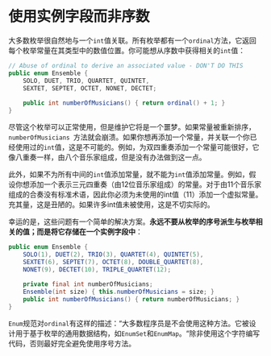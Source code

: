 # 使用实例字段而非序数

大多数枚举很自然地与一个`int`值关联。所有枚举都有一个`ordinal`方法，它返回每个枚举常量在其类型中的数值位置。你可能想从序数中获得相关的`int`值：

```java
// Abuse of ordinal to derive an associated value - DON'T DO THIS
public enum Ensemble {
	SOLO, DUET, TRIO, QUARTET, QUINTET,
	SEXTET, SEPTET, OCTET, NONET, DECTET;
    
	public int numberOfMusicians() { return ordinal() + 1; }
}
```

尽管这个枚举可以正常使用，但是维护它将是一个噩梦。如果常量被重新排序，`numberOfMusicians `方法就会崩溃。如果你想再添加一个常量，并关联一个你已经使用过的`int`值，这是不可能的。例如，为双四重奏添加一个常量可能很好，它像八重奏一样，由八个音乐家组成，但是没有办法做到这一点。

此外，如果不为所有中间的`int`值添加常量，就不能为`int`值添加常量。例如，假设你想添加一个表示三元四重奏（由12位音乐家组成）的常量。对于由11个音乐家组成的合奏没有标准术语，因此你必须为未使用的int值（11）添加一个虚拟常量。充其量，这是丑陋的。如果许多int值未被使用，这是不切实际的。

幸运的是，这些问题有一个简单的解决方案。**永远不要从枚举的序号派生与枚举相关的值；而是将它存储在一个实例字段中**：

```java
public enum Ensemble {
	SOLO(1), DUET(2), TRIO(3), QUARTET(4), QUINTET(5),
	SEXTET(6), SEPTET(7), OCTET(8), DOUBLE_QUARTET(8),
	NONET(9), DECTET(10), TRIPLE_QUARTET(12);
    
	private final int numberOfMusicians;
	Ensemble(int size) { this.numberOfMusicians = size; }
	public int numberOfMusicians() { return numberOfMusicians; }
}
```

`Enum`规范对`ordinal`有这样的描述：“大多数程序员是不会使用这种方法。它被设计用于基于枚举的通用数据结构，如`EnumSet`和`EnumMap`。“除非使用这个字符编写代码，否则最好完全避免使用序号方法。

